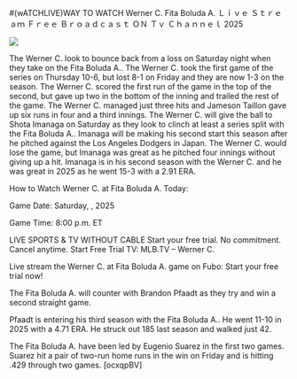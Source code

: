 #(wATCHLIVE)WAY TO WATCH Werner C. Fita Boluda A. Ｌｉｖｅ Ｓｔｒｅａｍ Ｆｒｅｅ Ｂｒｏａｄｃａｓｔ ＯＮ Ｔｖ Ｃｈａｎｎｅｌ  2025  
  
  
[![](https://i.imgur.com/qSNzIqt.png)](https://movie.rssnews.media/mGJctoO.php)  
  
The Werner C. look to bounce back from a loss on Saturday night when they take on the Fita Boluda A.. The Werner C. took the first game of the series on Thursday 10-6, but lost 8-1 on Friday and they are now 1-3 on the season. The Werner C. scored the first run of the game in the top of the second, but gave up two in the bottom of the inning and trailed the rest of the game. The Werner C. managed just three hits and Jameson Taillon gave up six runs in four and a third innings. The Werner C. will give the ball to Shota Imanaga on Saturday as they look to clinch at least a series split with the Fita Boluda A.. Imanaga will be making his second start this season after he pitched against the Los Angeles Dodgers in Japan. The Werner C. would lose the game, but Imanaga was great as he pitched four innings without giving up a hit. Imanaga is in his second season with the Werner C. and he was great in 2025 as he went 15-3 with a 2.91 ERA.

How to Watch Werner C. at Fita Boluda A. Today:

Game Date: Saturday, , 2025

Game Time: 8:00 p.m. ET

LIVE SPORTS & TV WITHOUT CABLE
Start your free trial. No commitment. Cancel anytime.
Start Free Trial
TV: MLB.TV – Werner C.

Live stream the Werner C. at Fita Boluda A. game on Fubo: Start your free trial now!

The Fita Boluda A. will counter with Brandon Pfaadt as they try and win a second straight game.

Pfaadt is entering his third season with the Fita Boluda A.. He went 11-10 in 2025 with a 4.71 ERA. He struck out 185 last season and walked just 42.

The Fita Boluda A. have been led by Eugenio Suarez in the first two games. Suarez hit a pair of two-run home runs in the win on Friday and is hitting .429 through two games. [ocxqpBV]